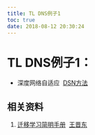 ```yaml
---
title: TL DNS例子1
toc: true
date: 2018-08-12 20:30:24
---
```

# TL DNS例子1：







* 深度网络自适应  [DSN方法](https://github.com/tensorflow/models/tree/master/research/domain_adaptation)














## 相关资料

1. [迁移学习简明手册](https://github.com/jindongwang/transferlearning-tutorial)  [王晋东](https://zhuanlan.zhihu.com/p/35352154)
